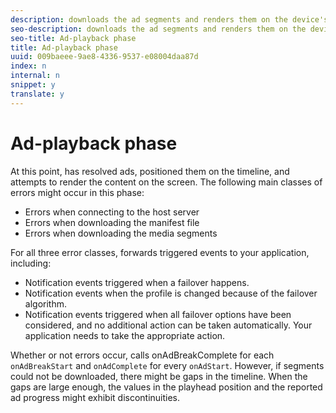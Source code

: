 ```yaml
---
description: downloads the ad segments and renders them on the device's screen.
seo-description: downloads the ad segments and renders them on the device's screen.
seo-title: Ad-playback phase
title: Ad-playback phase
uuid: 009baeee-9ae8-4336-9537-e08004daa87d
index: n
internal: n
snippet: y
translate: y
---
```


# Ad-playback phase

At this point,  <!-- PH element: phrases/primetime-sdk-name --> has resolved ads, positioned them on the timeline, and attempts to render the content on the screen.
The following main classes of errors might occur in this phase: 
* Errors when connecting to the host server
* Errors when downloading the manifest file
* Errors when downloading the media segments

For all three error classes,  <!-- PH element: phrases/primetime-sdk-name --> forwards triggered events to your application, including:
* Notification events triggered when a failover happens.
* Notification events when the profile is changed because of the failover algorithm.
* Notification events triggered when all failover options have been considered, and no additional action can be taken automatically. Your application needs to take the appropriate action.


Whether or not errors occur,  <!-- PH element: phrases/primetime-sdk-name --> calls onAdBreakComplete for each `onAdBreakStart` and `onAdComplete` for every `onAdStart`. However, if segments could not be downloaded, there might be gaps in the timeline. When the gaps are large enough, the values in the playhead position and the reported ad progress might exhibit discontinuities. 
